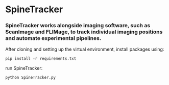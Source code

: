 # SpineTracker

### SpineTracker works alongside imaging software, such as ScanImage and FLIMage, to track individual imaging positions and automate experimental pipelines.

After cloning and setting up the virtual environment, install packages using:

```
pip install -r requirements.txt
```

run SpineTracker:

```
python SpineTracker.py
```
